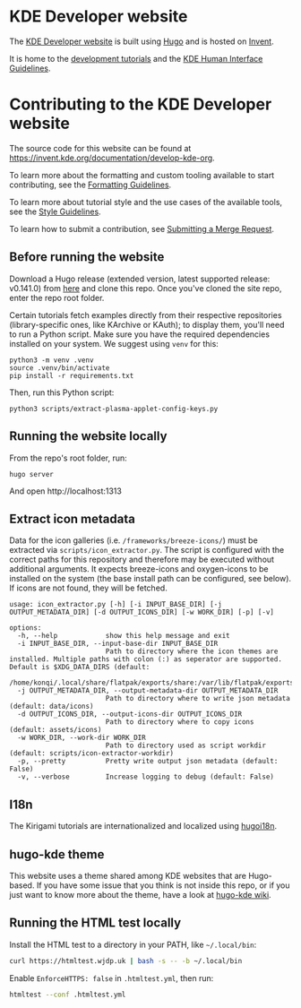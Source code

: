 # KDE Developer website

The [KDE Developer website](https://develop.kde.org) is built using [Hugo](https://gohugo.io/) and is hosted on [Invent](https://invent.kde.org/documentation/develop-kde-org).

It is home to the [development tutorials](https://develop.kde.org/docs/) and the [KDE Human Interface Guidelines](https://develop.kde.org/hig/).

# Contributing to the KDE Developer website

The source code for this website can be found at https://invent.kde.org/documentation/develop-kde-org.

To learn more about the formatting and custom tooling available to start contributing, see the [Formatting Guidelines](https://develop.kde.org/docs/contribute/formatting/).

To learn more about tutorial style and the use cases of the available tools, see the [Style Guidelines](https://develop.kde.org/docs/contribute/style/).

To learn how to submit a contribution, see [Submitting a Merge Request](https://community.kde.org/Infrastructure/GitLab#Submitting_a_merge_request).

## Before running the website

Download a Hugo release (extended version, latest supported release: v0.141.0) from [here](https://github.com/gohugoio/hugo/releases/tag/v0.141.0) and clone this repo. Once you've cloned the site repo, enter the repo root folder.

Certain tutorials fetch examples directly from their respective repositories (library-specific ones, like KArchive or KAuth); to display them, you'll need to run a Python script.
Make sure you have the required dependencies installed on your system. We suggest using `venv` for this:

```
python3 -m venv .venv
source .venv/bin/activate
pip install -r requirements.txt
```

Then, run this Python script:

```
python3 scripts/extract-plasma-applet-config-keys.py
```

## Running the website locally

From the repo's root folder, run:

```
hugo server
```

And open http://localhost:1313

## Extract icon metadata

Data for the icon galleries (i.e. `/frameworks/breeze-icons/`) must be extracted via `scripts/icon_extractor.py`.
The script is configured with the correct paths for this repository and therefore may be executed without additional arguments.
It expects breeze-icons and oxygen-icons to be installed on the system (the base install path can be configured, see below). If icons are not found, they will be fetched.

```
usage: icon_extractor.py [-h] [-i INPUT_BASE_DIR] [-j OUTPUT_METADATA_DIR] [-d OUTPUT_ICONS_DIR] [-w WORK_DIR] [-p] [-v]

options:
  -h, --help            show this help message and exit
  -i INPUT_BASE_DIR, --input-base-dir INPUT_BASE_DIR
                        Path to directory where the icon themes are installed. Multiple paths with colon (:) as seperator are supported. Default is $XDG_DATA_DIRS (default:
                        /home/konqi/.local/share/flatpak/exports/share:/var/lib/flatpak/exports/share:/usr/local/share:/usr/share:/var/lib/snapd/desktop)
  -j OUTPUT_METADATA_DIR, --output-metadata-dir OUTPUT_METADATA_DIR
                        Path to directory where to write json metadata (default: data/icons)
  -d OUTPUT_ICONS_DIR, --output-icons-dir OUTPUT_ICONS_DIR
                        Path to directory where to copy icons (default: assets/icons)
  -w WORK_DIR, --work-dir WORK_DIR
                        Path to directory used as script workdir (default: scripts/icon-extractor-workdir)
  -p, --pretty          Pretty write output json metadata (default: False)
  -v, --verbose         Increase logging to debug (default: False)
```

## I18n

The Kirigami tutorials are internationalized and localized using [hugoi18n](https://invent.kde.org/websites/hugo-i18n).

## hugo-kde theme

This website uses a theme shared among KDE websites that are Hugo-based. If you have some issue that you think is not inside this repo, or if you just want to know more about the theme, have a look at [hugo-kde wiki](https://invent.kde.org/websites/hugo-kde/-/wikis/).

## Running the HTML test locally

Install the HTML test to a directory in your PATH, like `~/.local/bin`:

```bash
curl https://htmltest.wjdp.uk | bash -s -- -b ~/.local/bin
```

Enable `EnforceHTTPS: false` in `.htmltest.yml`, then run:

```bash
htmltest --conf .htmltest.yml
```
